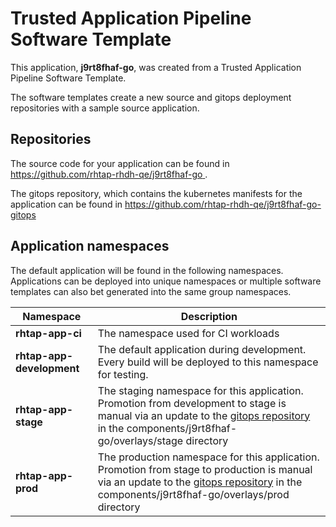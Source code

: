 # Trusted Application Pipeline Software Template

This application, **j9rt8fhaf-go**, was created from a Trusted Application Pipeline Software Template.

The software templates create a new source and gitops deployment repositories with a sample source application. 

## Repositories

The source code for your application can be found in [https://github.com/rhtap-rhdh-qe/j9rt8fhaf-go ](https://github.com/rhtap-rhdh-qe/j9rt8fhaf-go ).
 
The gitops repository, which contains the kubernetes manifests for the application can be found in 
[https://github.com/rhtap-rhdh-qe/j9rt8fhaf-go-gitops ](https://github.com/rhtap-rhdh-qe/j9rt8fhaf-go-gitops ) 

## Application namespaces 

The default application will be found in the following namespaces. Applications can be deployed into unique namespaces or multiple software templates can also bet generated into the same group namespaces.  

|  Namespace   |  Description   |  
| -------- | -------- |
| **rhtap-app-ci** | The namespace used for CI workloads |
| **rhtap-app-development** | The default application during development. Every build will be deployed to this namespace for testing. |
| **rhtap-app-stage** | The staging namespace for this application. Promotion from development to stage is manual via an update to the [gitops repository](https://github.com/rhtap-rhdh-qe/j9rt8fhaf-go-gitops ) in the components/j9rt8fhaf-go/overlays/stage directory |
| **rhtap-app-prod** | The production namespace for this application. Promotion from stage to production is manual via an update to the [gitops repository](https://github.com/rhtap-rhdh-qe/j9rt8fhaf-go-gitops ) in the components/j9rt8fhaf-go/overlays/prod directory |